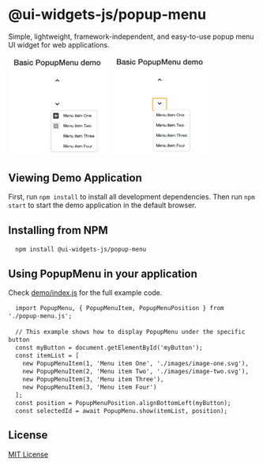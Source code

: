 # @ui-widgets-js/popup-menu

Simple, lightweight, framework-independent, and easy-to-use popup menu UI widget for web applications.

<img src="screenshot1.png" height="40%" width="40%">
<img src="screenshot2.png" height="40%" width="40%">

## Viewing Demo Application

First, run `npm install` to install all development dependencies. Then run `npm start` to start the demo application in the default browser.

## Installing from NPM

```
  npm install @ui-widgets-js/popup-menu
```

## Using PopupMenu in your application

Check <a href="https://github.com/ui-widgets-js/popup-menu/blob/master/demo/index.js">demo/index.js</a> for the full example code.

```
  import PopupMenu, { PopupMenuItem, PopupMenuPosition } from './popup-menu.js';

  // This example shows how to display PopupMenu under the specific button
  const myButton = document.getElementById('myButton');
  const itemList = [
    new PopupMenuItem(1, 'Menu item One', './images/image-one.svg'),
    new PopupMenuItem(2, 'Menu item Two', './images/image-two.svg'),
    new PopupMenuItem(3, 'Menu item Three'),
    new PopupMenuItem(3, 'Menu item Four')
  ];
  const position = PopupMenuPosition.alignBottomLeft(myButton);
  const selectedId = await PopupMenu.show(itemList, position);
```

## License

<a href="https://github.com/ui-widgets-js/popup-menu/blob/master/LICENSE">MIT License</a>